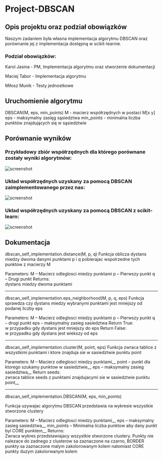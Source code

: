 # Project-DBSCAN

## Opis projektu oraz podział obowiązków

Naszym zadaniem była własna implementacja algorytmu DBSCAN oraz porównanie jej z implementacja dostępną w scikit-learnie.

### Podział obowiązków:

Karol Jasina - PM, Implementacja algorytmu oraz stworzenie dokumentacji

Maciej Tabor - Implementacja algorytmu

Miłosz Munik - Testy jednostkowe

## Uruchomienie algorytmu

  DBSCAN(M, eps, min_points)
  M - macierz współrzędnych w postaci M[x y]
  eps - maksymalny zasięg sąsiedztwa
  min_points - minimalna liczba punktów znajdujących się w sąsiedztwie

## Porównanie wyników

### Przykładowy zbiór współrzędnych dla którego porównane zostały wyniki algorytmów:

![screenshot](http://i.imgur.com/ODt4RDY.png)

### Układ współrzędnych uzyskany za pomocą DBSCAN zaimplementowanego przez nas:

![screenshot](http://i.imgur.com/uEKvR6x.png)

### Układ współrzędnych uzyskany za pomocą DBSCAN z scikit-learn:

![screenshot](http://i.imgur.com/om3PNk6.png)

	
## Dokumentacja

dbscan_self_implementation.distance(M, p, q)
Funkcja oblicza dystans miedzy dwoma danymi punktami p i q pobierajac wspolrzedne tych punktow z macierzy M

Parameters:	
M – Macierz odleglosci miedzy punktami
p – Pierwszy punkt
q – Drugi punkt
Returns:	
dystans miedzy dwoma punktami

-----------------------------------------------------------------------------------------------------

dbscan_self_implementation.eps_neighborhood(M, p, q, eps)
Funkcja sprawdza czy dystans miedzy wybranymi punktami jest mniejszy od podanej liczby eps

Parameters:	
M – Macierz odleglosci miedzy punktami
p – Pierwszy punkt
q – drugi punkt
eps – maksymalny zasieg sasiedztwa
Return True:	
w przypadku gdy dystans jest mniejszy do eps
Return False:	
w przypadku gdy dystans jest wiekszy od eps

-----------------------------------------------------------------------------------------------------

dbscan_self_implementation.cluster(M, point, eps)
Funkcja zwraca tablice z wszystkimi punktami i ktore znajduja sie w sasiedztwie punktu point

Parameters:	
M – Macierz odleglosci miedzy punktami__
point – punkt dla ktorego szukamy punktow w sasiedztwie__
eps – maksymalny zasieg sasiedztwa__
Return seeds:	
zwraca tablice seeds z punktami znajdujacymi sie w sasiedztwie punktu point__

-----------------------------------------------------------------------------------------------------

dbscan_self_implementation.DBSCAN(M, eps, min_points)

Funkcja uzywajac algorytmu DBSCAN przedstawia na wykresie wszystkie stworzone clustery

Parameters:	
M – Macierz odleglosci miedzy punktami__
eps – maksymalny zasieg sasiedztwa__
min_points – Minimalna liczba punktow aby dany punkt byl CORE punktem__
Returns:	
Zwraca wykres przedstawiajacy wszystkie stworzone clustery. Punkty nie nalezace do zadnego z clusterow sa zaznaczone na czarno, BORDER punkty sa zaznaczone malym zakolorowanym kolem natomiast CORE punkty duzym zakolorwanym kolem

